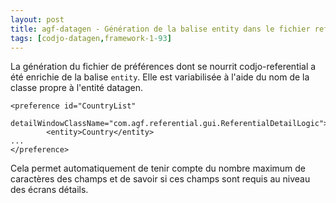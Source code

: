 ```yaml
---
layout: post
title: agf-datagen - Génération de la balise entity dans le fichier referential-preference.xml
tags: [codjo-datagen,framework-1-93]
---
```

La génération du fichier de préférences dont se nourrit codjo-referential a été enrichie de la balise ```entity```. Elle est variabilisée à l'aide du nom de la classe propre à l'entité datagen.

```title=Exemple de code généré
<preference id="CountryList"
                detailWindowClassName="com.agf.referential.gui.ReferentialDetailLogic">
        <entity>Country</entity>
...
</preference>
```

Cela permet automatiquement de tenir compte du nombre maximum de caractères des champs et de savoir si ces champs sont requis au niveau des écrans détails.